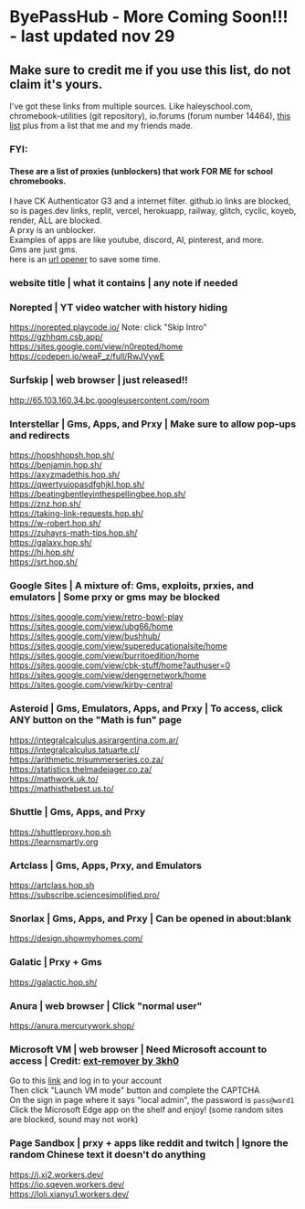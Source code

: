 # ByePassHub - More Coming Soon!!! - last updated nov 29
## Make sure to credit me if you use this list, do not claim it's yours. 
I've got these links from multiple sources. Like haleyschool.com, chromebook-utilities (git repository), io.forums (forum number 14464), [this list](https://docs.google.com/document/d/1nK6tJb-sxfrrQJM9bSWcAV-Fo7jHasd_dWpj4VEVg5E/edit) plus from a list that me and my friends made. 
 ### FYI: <br>
<h4>These are a list of proxies (unblockers) that work FOR ME for school chromebooks. </h4>
  
  I have CK Authenticator G3 and a internet filter. github.io links are blocked, so is pages.dev links, replit, vercel, herokuapp, railway, glitch, cyclic, koyeb, render, ALL are blocked. <br>
  A prxy is an unblocker. <br>
  Examples of apps are like youtube, discord, AI, pinterest, and more. <br> 
  Gms are just gms. <br>
here is an [url opener](https://www.openallurls.com/) to save some time.
### website title | what it contains | any note if needed

### Norepted | YT video watcher with history hiding 
https://norepted.playcode.io/ Note: click "Skip Intro" <br>
https://gzhhqm.csb.app/ <br>
https://sites.google.com/view/n0repted/home <br>
https://codepen.io/weaF_z/full/RwJVywE <br>

### Surfskip | web browser | just released!!
http://65.103.160.34.bc.googleusercontent.com/room <br>

### Interstellar | Gms, Apps, and Prxy | Make sure to allow pop-ups and redirects
https://hopshhopsh.hop.sh/ <br>
https://benjamin.hop.sh/ <br>
https://axyzmadethis.hop.sh/ <br>
https://qwertyuiopasdfghjkl.hop.sh/ <br>
https://beatingbentleyinthespellingbee.hop.sh/ <br>
https://znz.hop.sh/ <br>
https://taking-link-requests.hop.sh/ <br>
https://w-robert.hop.sh/ <br>
https://zuhayrs-math-tips.hop.sh/ <br>
https://galaxy.hop.sh/ <br>
https://hi.hop.sh/ <br>
https://srt.hop.sh/ <br>

### Google Sites | A mixture of: Gms, exploits, prxies, and emulators | Some prxy or gms may be blocked 
https://sites.google.com/view/retro-bowl-play <br>
https://sites.google.com/view/ubg66/home <br>
https://sites.google.com/view/bushhub/ <br>
https://sites.google.com/view/supereducationalsite/home <br>
https://sites.google.com/view/burritoedition/home <br>
https://sites.google.com/view/cbk-stuff/home?authuser=0 <br>
https://sites.google.com/view/dengernetwork/home <br>
https://sites.google.com/view/kirby-central <br>

### Asteroid | Gms, Emulators, Apps, and Prxy | To access, click ANY button on the "Math is fun" page
https://integralcalculus.asirargentina.com.ar/ <br>
https://integralcalculus.tatuarte.cl/ <br>
https://arithmetic.trisummerseries.co.za/ <br>
https://statistics.thelmadejager.co.za/ <br>
https://mathwork.uk.to/ <br>
https://mathisthebest.us.to/ <br>

### Shuttle | Gms, Apps, and Prxy 
https://shuttleproxy.hop.sh <br>
https://learnsmartly.org <br>

### Artclass | Gms, Apps, Prxy, and Emulators
https://artclass.hop.sh <br>
https://subscribe.sciencesimplified.pro/ <br>

### Snorlax | Gms, Apps, and Prxy | Can be opened in about:blank 
https://design.showmyhomes.com/ <br>

### Galatic | Prxy + Gms
https://galactic.hop.sh/ <br>

### Anura | web browser | Click "normal user"
https://anura.mercurywork.shop/ <br>

### Microsoft VM | web browser | Need Microsoft account to access | Credit: [ext-remover by 3kh0](https://github.com/3kh0/ext-remover)
Go to this [link](https://learn.microsoft.com/en-us/training/modules/implement-common-integration-features-finance-ops/10-exercise-1) and log in to your account <br>
Then click "Launch VM mode" button and complete the CAPTCHA<br>
On the sign in page where it says "local admin", the password is `pass@word1` <br>
Click the Microsoft Edge app on the shelf and enjoy! (some random sites are blocked, sound may not work)<br>

### Page Sandbox | prxy + apps like reddit and twitch | Ignore the random Chinese text it doesn't do anything
https://j.xj2.workers.dev/ <br>
https://io.sqeven.workers.dev/ <br>
https://loli.xianyu1.workers.dev/ <br>
